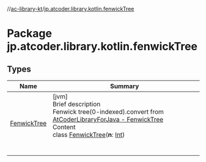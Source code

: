 //[ac-library-kt](../index.md)/[jp.atcoder.library.kotlin.fenwickTree](index.md)



# Package jp.atcoder.library.kotlin.fenwickTree  


## Types  
  
|  Name|  Summary| 
|---|---|
| [FenwickTree](-fenwick-tree/index.md)| [jvm]  <br>Brief description  <br>Fenwick tree(0-indexed).convert from [AtCoderLibraryForJava - FenwickTree](https://github.com/NASU41/AtCoderLibraryForJava/blob/24160d880a5fc6d1caf9b95baa875e47fb568ef3/FenwickTree/FenwickTree.java)  <br>Content  <br>class [FenwickTree](-fenwick-tree/index.md)(**n**: [Int](https://kotlinlang.org/api/latest/jvm/stdlib/kotlin/-int/index.html))  <br><br><br>

